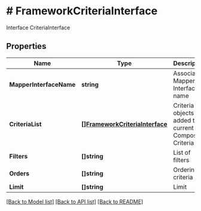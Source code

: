 # # FrameworkCriteriaInterface
Interface CriteriaInterface

## Properties 


Name | Type | Description | Notes
------------ | ------------- | ------------- | -------------
**MapperInterfaceName**| **string** | Associated Mapper Interface name  |
**CriteriaList**| [**[]FrameworkCriteriaInterface**](FrameworkCriteriaInterface.md) | Criteria objects added to current Composite Criteria  |
**Filters**| **[]string** | List of filters  |
**Orders**| **[]string** | Ordering criteria  |
**Limit**| **[]string** | Limit  |


[[Back to Model list]](../../README.md#models) [[Back to API list]](../../README.md#endpoints) [[Back to README]](../../README.md)

